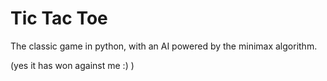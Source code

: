 # Tic Tac Toe
The classic game in python, with an AI powered by the minimax algorithm.

(yes it has won against me :) )
